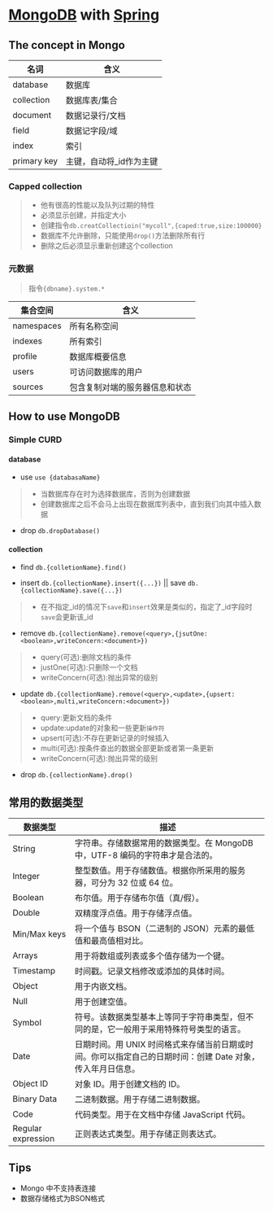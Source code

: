 # [MongoDB](https://docs.mongodb.com/manual/) with [Spring](https://spring.io)

## The concept in Mongo

| 名词 | 含义 |  
| --- | --- |  
| database | 数据库 |  
| collection | 数据库表/集合 |  
| document | 数据记录行/文档 |  
| field | 数据记字段/域 |  
| index | 索引 |  
| primary key | 主键，自动将_id作为主键 |  

### Capped collection

> - 他有很高的性能以及队列过期的特性
> - 必须显示创建，并指定大小
> - 创建指令`db.creatCollectioin("mycoll",{caped:true,size:100000}`
> - 数据库不允许删除，只能使用`drop()`方法删除所有行
> - 删除之后必须显示重新创建这个collection

### 元数据

> 指令`{dbname}.system.*`

| 集合空间 | 含义 |
| --- | --- |
|namespaces|所有名称空间|
|indexes|所有索引|
|profile|数据库概要信息|
|users|可访问数据库的用户|
|sources|包含复制对端的服务器信息和状态|

## How to use MongoDB

### Simple CURD

#### database

- use `use {databasaName}`

> - 当数据库存在时为选择数据库，否则为创建数据
> - 创建数据库之后不会马上出现在数据库列表中，直到我们向其中插入数据

- drop `db.dropDatabase()`

#### collection

- find `db.{colletionName}.find()`

- insert  `db.{collectionName}.insert({...})` || save `db.{collectionName}.save({...})`

> - 在不指定_id的情况下`save`和`insert`效果是类似的，指定了_id字段时`save`会更新该_id

- remove `db.{collectionName}.remove(<query>,{jsutOne: <boolean>,writeConcern:<document>})`

> - query(可选):删除文档的条件
> - justOne(可选):只删除一个文档
> - writeConcern(可选):抛出异常的级别

- update `db.{collectionName}.remove(<query>,<update>,{upsert: <boolean>,multi,writeConcern:<document>})`

> - query:更新文档的条件
> - update:update的对象和一些更新`操作符`
> - upsert(可选):不存在更新记录的时候插入
> - multi(可选):按条件查出的数据全部更新或者第一条更新
> - writeConcern(可选):抛出异常的级别

- drop `db.{collectionName}.drop()`

## 常用的数据类型

|数据类型|描述|
|---|---|
|String |字符串。存储数据常用的数据类型。在 MongoDB 中，UTF-8 编码的字符串才是合法的。|
|Integer| 整型数值。用于存储数值。根据你所采用的服务器，可分为 32 位或 64 位。|
|Boolean| 布尔值。用于存储布尔值（真/假）。|
|Double| 双精度浮点值。用于存储浮点值。|
|Min/Max keys| 将一个值与 BSON（二进制的 JSON）元素的最低值和最高值相对比。|
|Arrays | 用于将数组或列表或多个值存储为一个键。|
|Timestamp|时间戳。记录文档修改或添加的具体时间。|
|Object |用于内嵌文档。|
|Null| 用于创建空值。|
|Symbol| 符号。该数据类型基本上等同于字符串类型，但不同的是，它一般用于采用特殊符号类型的语言。|
|Date| 日期时间。用 UNIX 时间格式来存储当前日期或时间。你可以指定自己的日期时间：创建 Date 对象，传入年月日信息。|
|Object ID|对象 ID。用于创建文档的 ID。|
|Binary Data | 二进制数据。用于存储二进制数据。|
|Code |代码类型。用于在文档中存储 JavaScript 代码。|
|Regular expression | 正则表达式类型。用于存储正则表达式。|

## Tips

- Mongo 中不支持表连接
- 数据存储格式为BSON格式
